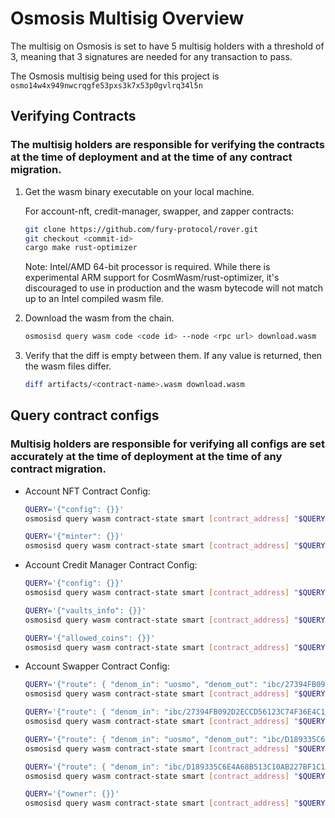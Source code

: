 # Osmosis Multisig Overview

The multisig on Osmosis is set to have 5 multisig holders with a threshold of 3, meaning that 3 signatures are needed for any transaction to pass.

The Osmosis multisig being used for this project is `osmo14w4x949nwcrqgfe53pxs3k7x53p0gvlrq34l5n`

## Verifying Contracts

### The multisig holders are responsible for verifying the contracts at the time of deployment and at the time of any contract migration.

1. Get the wasm binary executable on your local machine.

   For account-nft, credit-manager, swapper, and zapper contracts:

   ```bash
   git clone https://github.com/fury-protocol/rover.git
   git checkout <commit-id>
   cargo make rust-optimizer
   ```

   Note: Intel/AMD 64-bit processor is required. While there is experimental ARM support for CosmWasm/rust-optimizer, it's discouraged to use in production and the wasm bytecode will not match up to an Intel compiled wasm file.

2. Download the wasm from the chain.

   ```bash
   osmosisd query wasm code <code id> --node <rpc url> download.wasm
   ```

3. Verify that the diff is empty between them. If any value is returned, then the wasm files differ.

   ```bash
   diff artifacts/<contract-name>.wasm download.wasm
   ```

## Query contract configs

### Multisig holders are responsible for verifying all configs are set accurately at the time of deployment at the time of any contract migration.

- Account NFT Contract Config:

  ```bash
  QUERY='{"config": {}}'
  osmosisd query wasm contract-state smart [contract_address] "$QUERY" --output json --node=[node_url]
  ```

  ```bash
  QUERY='{"minter": {}}'
  osmosisd query wasm contract-state smart [contract_address] "$QUERY" --output json --node=[node_url]
  ```

- Account Credit Manager Contract Config:

  ```bash
  QUERY='{"config": {}}'
  osmosisd query wasm contract-state smart [contract_address] "$QUERY" --output json --node=[node_url]
  ```

  ```bash
  QUERY='{"vaults_info": {}}'
  osmosisd query wasm contract-state smart [contract_address] "$QUERY" --output json --node=[node_url]
  ```

  ```bash
  QUERY='{"allowed_coins": {}}'
  osmosisd query wasm contract-state smart [contract_address] "$QUERY" --output json --node=[node_url]
  ```

- Account Swapper Contract Config:

  ```bash
  QUERY='{"route": { "denom_in": "uosmo", "denom_out": "ibc/27394FB092D2ECCD56123C74F36E4C1F926001CEADA9CA97EA622B25F41E5EB2" }}'
  osmosisd query wasm contract-state smart [contract_address] "$QUERY" --output json --node=[node_url]
  ```

  ```bash
  QUERY='{"route": { "denom_in": "ibc/27394FB092D2ECCD56123C74F36E4C1F926001CEADA9CA97EA622B25F41E5EB2", "denom_out": "uosmo" }}'
  osmosisd query wasm contract-state smart [contract_address] "$QUERY" --output json --node=[node_url]
  ```

  ```bash
  QUERY='{"route": { "denom_in": "uosmo", "denom_out": "ibc/D189335C6E4A68B513C10AB227BF1C1D38C746766278BA3EEB4FB14124F1D858" }}'
  osmosisd query wasm contract-state smart [contract_address] "$QUERY" --output json --node=[node_url]
  ```

  ```bash
  QUERY='{"route": { "denom_in": "ibc/D189335C6E4A68B513C10AB227BF1C1D38C746766278BA3EEB4FB14124F1D858", "denom_out": "uosmo" }}'
  osmosisd query wasm contract-state smart [contract_address] "$QUERY" --output json --node=[node_url]
  ```

  ```bash
  QUERY='{"owner": {}}'
  osmosisd query wasm contract-state smart [contract_address] "$QUERY" --output json --node=[node_url]
  ```
